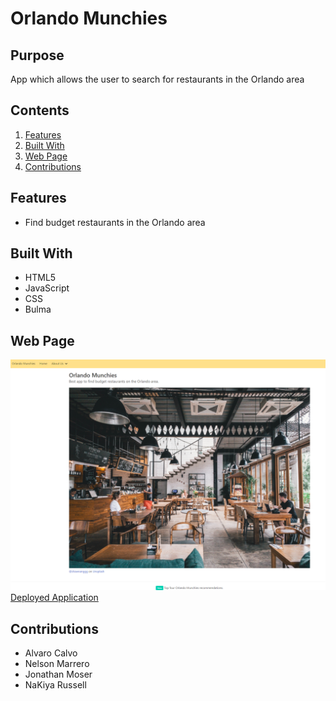 # Orlando Munchies
## Purpose
App which allows the user to search for restaurants in the Orlando area

## Contents
1. [Features](#features)
2. [Built With](#built-with)
3. [Web Page](#web-page)
4. [Contributions](#contributions)

## Features
* Find budget restaurants in the Orlando area

## Built With
* HTML5
* JavaScript
* CSS
* Bulma

## Web Page
![Orlando Munchies](./docs/assets/img/screenshotreadme.png)
[Deployed Application](insertpageurlhere)

## Contributions
* Alvaro Calvo
* Nelson Marrero
* Jonathan Moser
* NaKiya Russell